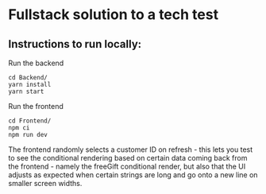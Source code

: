 # Fullstack solution to a tech test

## Instructions to run locally:

Run the backend
```
cd Backend/
yarn install
yarn start
```
Run the frontend
```
cd Frontend/
npm ci
npm run dev
```
The frontend randomly selects a customer ID on refresh - this lets you test to see the conditional rendering based on certain data coming back from the frontend - namely the freeGift conditional render, but also that the UI adjusts as expected when certain strings are long and go onto a new line on smaller screen widths.
